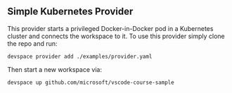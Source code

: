 ## Simple Kubernetes Provider

This provider starts a privileged Docker-in-Docker pod in a Kubernetes cluster and connects the workspace to it. To use this provider simply clone the repo and run:
```
devspace provider add ./examples/provider.yaml
```

Then start a new workspace via:
```
devspace up github.com/microsoft/vscode-course-sample
```
